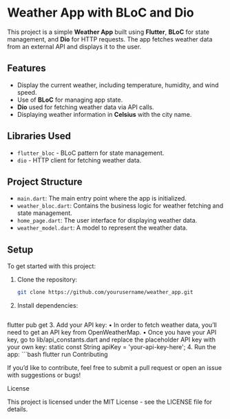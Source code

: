# Weather App with BLoC and Dio

This project is a simple **Weather App** built using **Flutter**, **BLoC** for state management, and **Dio** for HTTP requests. The app fetches weather data from an external API and displays it to the user.

## Features
- Display the current weather, including temperature, humidity, and wind speed.
- Use of **BLoC** for managing app state.
- **Dio** used for fetching weather data via API calls.
- Displaying weather information in **Celsius** with the city name.

## Libraries Used
- `flutter_bloc` - BLoC pattern for state management.
- `dio` - HTTP client for fetching weather data.

## Project Structure
- `main.dart`: The main entry point where the app is initialized.
- `weather_bloc.dart`: Contains the business logic for weather fetching and state management.
- `home_page.dart`: The user interface for displaying weather data.
- `weather_model.dart`: A model to represent the weather data.

## Setup

To get started with this project:

1. Clone the repository:
   ```bash
   git clone https://github.com/yourusername/weather_app.git
2.	Install dependencies:
	```bash
   flutter pub get
3.	Add your API key:
	•	In order to fetch weather data, you’ll need to get an API key from OpenWeatherMap.
	•	Once you have your API key, go to lib/api_constants.dart and replace the placeholder API key with your own key:
 static const String apiKey = 'your-api-key-here';
 4.	Run the app:
  	```bash
   flutter run
   Contributing

If you’d like to contribute, feel free to submit a pull request or open an issue with suggestions or bugs!

License

This project is licensed under the MIT License - see the LICENSE file for details.
   
